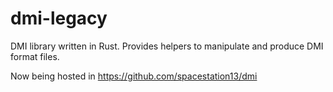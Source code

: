 # dmi-legacy
DMI library written in Rust. Provides helpers to manipulate and produce DMI format files.

Now being hosted in https://github.com/spacestation13/dmi
